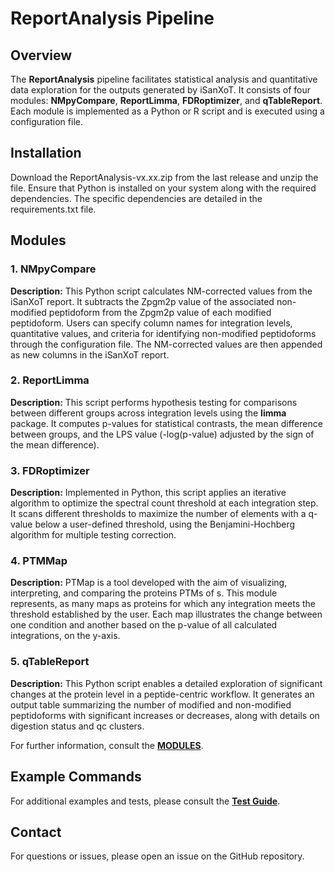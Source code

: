 # ReportAnalysis Pipeline

## Overview
The **ReportAnalysis** pipeline facilitates statistical analysis and quantitative data exploration for the outputs generated by iSanXoT. It consists of four modules: **NMpyCompare**, **ReportLimma**, **FDRoptimizer**, and **qTableReport**. Each module is implemented as a Python or R script and is executed using a configuration file.

## Installation
Download the ReportAnalysis-vx.xx.zip from the last release and unzip the file. Ensure that Python is installed on your system along with the required dependencies. The specific dependencies are detailed in the requirements.txt file. 

## Modules

### 1. NMpyCompare
**Description:**
This Python script calculates NM-corrected values from the iSanXoT report. It subtracts the Zpgm2p value of the associated non-modified peptidoform from the Zpgm2p value of each modified peptidoform. Users can specify column names for integration levels, quantitative values, and criteria for identifying non-modified peptidoforms through the configuration file. The NM-corrected values are then appended as new columns in the iSanXoT report.

### 2. ReportLimma
**Description:**
This script performs hypothesis testing for comparisons between different groups across integration levels using the **limma** package. It computes p-values for statistical contrasts, the mean difference between groups, and the LPS value (-log(p-value) adjusted by the sign of the mean difference).

### 3. FDRoptimizer
**Description:**
Implemented in Python, this script applies an iterative algorithm to optimize the spectral count threshold at each integration step. It scans different thresholds to maximize the number of elements with a q-value below a user-defined threshold, using the Benjamini-Hochberg algorithm for multiple testing correction.

### 4. PTMMap
**Description:**
PTMap is a tool developed with the aim of visualizing, interpreting, and comparing the proteins PTMs of s. This module represents, as many maps as proteins for which any integration meets the threshold established by the user. Each map illustrates the change between one condition and another based on the p-value of all calculated integrations, on the y-axis.

### 5. qTableReport
**Description:**
This Python script enables a detailed exploration of significant changes at the protein level in a peptide-centric workflow. It generates an output table summarizing the number of modified and non-modified peptidoforms with significant increases or decreases, along with details on digestion status and qc clusters.

For further information, consult the **[MODULES](MODULES.md)**.

## Example Commands

For additional examples and tests, please consult the **[Test Guide](TESTS.md)**.


## Contact
For questions or issues, please open an issue on the GitHub repository.


